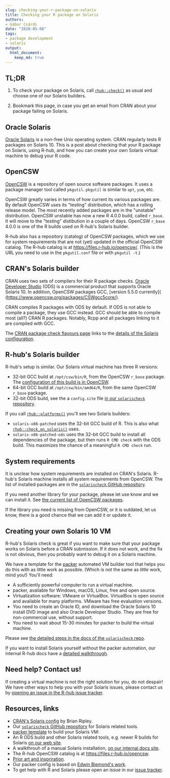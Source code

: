 ```yaml
---
slug: checking-your-r-package-on-solaris
title: Checking your R package on Solaris
authors:
- Gábor Csárdi
date: "2020-05-08"
tags:
- package development
- solaris
output:
  html_document:
    keep_md: true
---
```




## TL;DR

1. To check your package on Solaris, call [`rhub::check()`](
   https://r-hub.github.io/rhub/reference/check.html) as usual and
   choose one of our Solaris builders.

2. Bookmark this page, in case you get an email from CRAN about your
   package failing on Solaris.

## Oracle Solaris

[Oracle Solaris](https://en.wikipedia.org/wiki/Solaris_\(operating_system\))
is a non-free Unix operating system. CRAN regularly tests R packages on
Solaris 10. This is a post about checking that your R package on
Solaris, using R-hub, and how you can create your own Solaris virtual
machine to debug your R code.

## OpenCSW

[OpenCSW](https://www.opencsw.org/about/) is a repository of open source
software packages. It uses a package manager tool called `pkgutil`.
`pkgutil` is similar to `apt`, `yum`, etc.

OpenCSW greatly varies in terms of how current its various packages are.
By default OpenCSW uses its "testing" distribution, which has a rolling
release model. The most recently added packages are in the "unstable"
distribution. OpenCSW unstable has now a new R 4.0.0 build, called
`r_base`. It will move to the "testing" distibution in a couple of days.
OpenCSW `r_base` 4.0.0 is one of the R builds used on R-hub's Solaris
builder.

R-hub also has a repository (catalog) of OpenCSW packages,
which we use for system requirements that are not (yet) updated in the
official OpenCSW catalog. The R-hub catalog is at
https://files.r-hub.io/opencsw/. (This is the URL you need to use in
the `pkgutil.conf` file or with `pkgutil -t`.)

## CRAN's Solaris builder

CRAN uses two sets of compilers for their R package checks.
[Oracle Developer Studio](https://www.oracle.com/tools/developerstudio/)
(ODS) is a commercial product that supports Oracle Solaris 10. In addition,
OpenCSW packages GCC, [version 5.5.0 currently](
(https://www.opencsw.org/packages/CSWgcc5core/).

CRAN compiles R packages with ODS by default. If ODS is not able to
compile a package, they use GCC instead. GCC should be able to compile
most (all?) CRAN R packages. Notably, Rcpp and all packages linking to it
are compiled with GCC.

The [CRAN package check flavours page](
https://cran.r-project.org/web/checks/check_flavors.html)
links to the [details of the Solaris configuration](
https://www.stats.ox.ac.uk/pub/bdr/Rconfig/r-patched-solaris-x86).

## R-hub's Solaris builder

R-hub's setup is similar. Our Solaris virtual machine has three R
versions:
* 32-bit GCC build at `/opt/csw/bin/R`, from the OpenCSW `r_base` package.
  The [configuration of this build is in OpenCSW](
  https://buildfarm.opencsw.org/source/xref/opencsw/csw/mgar/pkg/r/trunk/Makefile).
* 64-bit GCC build at `/opt/csw/bin/amd64/R`, from the same OpenCSW
  `r_base` package.
* 32-bit ODS build, see the a `config.site` file [in our `solarischeck`
  repository](https://github.com/r-hub/solarischeck/blob/master/config.site.cc).

If you call [`rhub::platforms()`](
https://r-hub.github.io/rhub/reference/platforms.html) you'll see two
Solaris builders:
* `solaris-x86-patched` uses the 32-bit GCC build of R. This is also what
  [`rhub::check_on_solaris()`](
  https://r-hub.github.io/rhub/reference/check_shortcuts.html) uses.
* `solaris-x86-patched-ods` uses the 32-bit GCC build to install all
  dependencies of the package, but then runs `R CMD check` with the ODS
  build. This maximizes the chance of a meaningful `R CMD check` run.

## System requirements

It is unclear how system requirements are installed on CRAN's Solaris.
R-hub's Solaris machine installs all system requirements from OpenCSW.
The list of installed packages are in the [`solarischeck` GitHub repository](
https://github.com/r-hub/solarischeck/blob/master/sysreqs.txt).

If you need another library for your package, please let use know and
we can install it. See [the current list of OpenCSW packages](
https://www.opencsw.org/get-it/packages/).

If the library you need is missing from OpenCSW, or it is outdated,
let us know, there is a good chance that we can add it or update it.

## Creating your own Solaris 10 VM

R-hub's Solaris check is great if you want to make sure that your package
works on Solaris before a CRAN submission. If it does not work, and the
fix is not obvious, then you probably want to debug it on a Solaris
machine.

We have a template for the [packer](https://packer.io) automated VM builder
tool that helps you do this with as little work as possible. (Which is not
the same as _little_ work, mind you!) You'll need:

* A sufficiently powerful computer to run a virtual machine.
* packer, available for Windows, macOS, Linux, free and open source.
* Virtualization software: VMware or VirtualBox. VirtualBox is open
  source and available for many platforms. VMware has free evaluation
  versions.
* You need to create an Oracle ID, and download the Oracle Solaris 10
  install DVD image and also Oracle Developer Studio. They are free for
  non-commercial use, without support.
* You need to wait about 15-30 minutes for packer to build the virtual
  machine.

Please see [the detailed steps in the docs of the `solarischeck` repo](
https://github.com/r-hub/solarischeck/tree/master/packer#readme).

If you want to install Solaris yourself without the packer automation,
our internal R-hub docs have a [detailed walkthrough](
https://docs.r-hub.io/technical/solaris/).

## Need help? Contact us!

If creating a virtual machine is not the right solution for you, do not
despair! We have other ways to help you with your Solaris issues, please
contact us by [opening an issue in the R-hub issue tracker](
https://github.com/r-hub/rhub/issues).

## Resources, links

* [CRAN's Solaris config](
  https://www.stats.ox.ac.uk/pub/bdr/Rconfig/r-patched-solaris-x86) by
  Brian Ripley.
* Our [`solarischeck` GitHub repository](
  https://github.com/r-hub/solarischeck) for Solaris related tools.
* [packer template](
  https://github.com/r-hub/solarischeck/tree/master/packer#readme)
  to build your Solaris VM:
* An R ODS build and other Solaris related tools, e.g. newer R builds
  for Solaris [on our web site](https://files.r-hub.io/solaris).
* A walkthrouh of a manual Solaris installation, [on our internal docs
  site](https://docs.r-hub.io/technical/solaris).
* The R-hub OpenCSW catalog is at <https://files.r-hub.io/opencsw>.
* [Prior art and inspriration](https://github.com/jeroen/solarisvm).
* Our packer config is based on [Edwin Biemond's work](
  https://github.com/biemond/packer-vagrant-builder).
* To get help with R and Solaris please open an issue in our
  [issue tracker](https://github.com/r-hub/rhub/issues).
